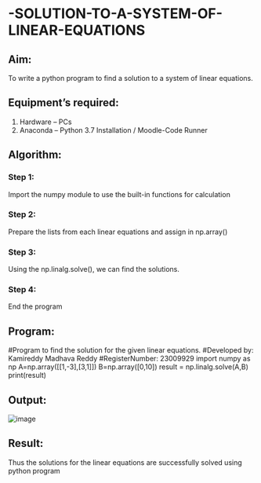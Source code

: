 # -SOLUTION-TO-A-SYSTEM-OF-LINEAR-EQUATIONS
## Aim:
To write a python program to find a solution to a system of linear equations.
## Equipment’s required:
1. 	Hardware – PCs
2. 	Anaconda – Python 3.7 Installation / Moodle-Code Runner
## Algorithm:
### Step 1: 
Import the numpy module to use the built-in functions for calculation
### Step 2: 
Prepare the lists from each linear equations and assign in np.array()
### Step 3: 
Using the np.linalg.solve(), we can find the solutions.
### Step 4: 
End the program
## Program:
#Program to find the solution for the given linear equations.
#Developed by: Kamireddy Madhava Reddy
#RegisterNumber: 23009929
import numpy as np
A=np.array([[1,-3],[3,1]])
B=np.array([0,10])
result = np.linalg.solve(A,B)
print(result)
## Output:
![image](https://github.com/Madhavareddy09/-SOLUTION-TO-A-SYSTEM-OF-LINEAR-EQUATIONS/assets/145742470/6036a26d-1501-4b9f-a998-4cd7f8f35ed7)

## Result: 
Thus the solutions for the linear equations are successfully solved using python program

